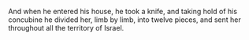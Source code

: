 And when he entered his house, he took a knife, and taking hold of his concubine he divided her, limb by limb, into twelve pieces, and sent her throughout all the territory of Israel.
